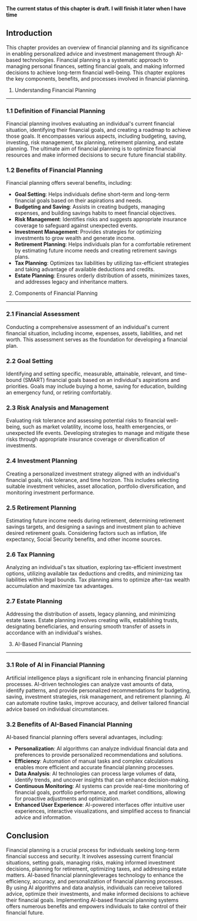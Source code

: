 **The current status of this chapter is draft. I will finish it later when I have time**

Introduction
------------

This chapter provides an overview of financial planning and its significance in enabling personalized advice and investment management through AI-based technologies. Financial planning is a systematic approach to managing personal finances, setting financial goals, and making informed decisions to achieve long-term financial well-being. This chapter explores the key components, benefits, and processes involved in financial planning.

1. Understanding Financial Planning
-----------------------------------

### 1.1 Definition of Financial Planning

Financial planning involves evaluating an individual's current financial situation, identifying their financial goals, and creating a roadmap to achieve those goals. It encompasses various aspects, including budgeting, saving, investing, risk management, tax planning, retirement planning, and estate planning. The ultimate aim of financial planning is to optimize financial resources and make informed decisions to secure future financial stability.

### 1.2 Benefits of Financial Planning

Financial planning offers several benefits, including:

* **Goal Setting**: Helps individuals define short-term and long-term financial goals based on their aspirations and needs.
* **Budgeting and Saving**: Assists in creating budgets, managing expenses, and building savings habits to meet financial objectives.
* **Risk Management**: Identifies risks and suggests appropriate insurance coverage to safeguard against unexpected events.
* **Investment Management**: Provides strategies for optimizing investments to grow wealth and generate income.
* **Retirement Planning**: Helps individuals plan for a comfortable retirement by estimating future income needs and creating retirement savings plans.
* **Tax Planning**: Optimizes tax liabilities by utilizing tax-efficient strategies and taking advantage of available deductions and credits.
* **Estate Planning**: Ensures orderly distribution of assets, minimizes taxes, and addresses legacy and inheritance matters.

2. Components of Financial Planning
-----------------------------------

### 2.1 Financial Assessment

Conducting a comprehensive assessment of an individual's current financial situation, including income, expenses, assets, liabilities, and net worth. This assessment serves as the foundation for developing a financial plan.

### 2.2 Goal Setting

Identifying and setting specific, measurable, attainable, relevant, and time-bound (SMART) financial goals based on an individual's aspirations and priorities. Goals may include buying a home, saving for education, building an emergency fund, or retiring comfortably.

### 2.3 Risk Analysis and Management

Evaluating risk tolerance and assessing potential risks to financial well-being, such as market volatility, income loss, health emergencies, or unexpected life events. Developing strategies to manage and mitigate these risks through appropriate insurance coverage or diversification of investments.

### 2.4 Investment Planning

Creating a personalized investment strategy aligned with an individual's financial goals, risk tolerance, and time horizon. This includes selecting suitable investment vehicles, asset allocation, portfolio diversification, and monitoring investment performance.

### 2.5 Retirement Planning

Estimating future income needs during retirement, determining retirement savings targets, and designing a savings and investment plan to achieve desired retirement goals. Considering factors such as inflation, life expectancy, Social Security benefits, and other income sources.

### 2.6 Tax Planning

Analyzing an individual's tax situation, exploring tax-efficient investment options, utilizing available tax deductions and credits, and minimizing tax liabilities within legal bounds. Tax planning aims to optimize after-tax wealth accumulation and maximize tax advantages.

### 2.7 Estate Planning

Addressing the distribution of assets, legacy planning, and minimizing estate taxes. Estate planning involves creating wills, establishing trusts, designating beneficiaries, and ensuring smooth transfer of assets in accordance with an individual's wishes.

3. AI-Based Financial Planning
------------------------------

### 3.1 Role of AI in Financial Planning

Artificial intelligence plays a significant role in enhancing financial planning processes. AI-driven technologies can analyze vast amounts of data, identify patterns, and provide personalized recommendations for budgeting, saving, investment strategies, risk management, and retirement planning. AI can automate routine tasks, improve accuracy, and deliver tailored financial advice based on individual circumstances.

### 3.2 Benefits of AI-Based Financial Planning

AI-based financial planning offers several advantages, including:

* **Personalization**: AI algorithms can analyze individual financial data and preferences to provide personalized recommendations and solutions.
* **Efficiency**: Automation of manual tasks and complex calculations enables more efficient and accurate financial planning processes.
* **Data Analysis**: AI technologies can process large volumes of data, identify trends, and uncover insights that can enhance decision-making.
* **Continuous Monitoring**: AI systems can provide real-time monitoring of financial goals, portfolio performance, and market conditions, allowing for proactive adjustments and optimization.
* **Enhanced User Experience**: AI-powered interfaces offer intuitive user experiences, interactive visualizations, and simplified access to financial advice and information.

Conclusion
----------

Financial planning is a crucial process for individuals seeking long-term financial success and security. It involves assessing current financial situations, setting goals, managing risks, making informed investment decisions, planning for retirement, optimizing taxes, and addressing estate matters. AI-based financial planningleverages technology to enhance the efficiency, accuracy, and personalization of financial planning processes. By using AI algorithms and data analysis, individuals can receive tailored advice, optimize their investments, and make informed decisions to achieve their financial goals. Implementing AI-based financial planning systems offers numerous benefits and empowers individuals to take control of their financial future.
